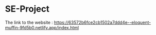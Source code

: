 # SE-Project

The link to the website : https://63572b6fce2cb1502a7ddd4e--eloquent-muffin-9fd5b0.netlify.app/index.html
